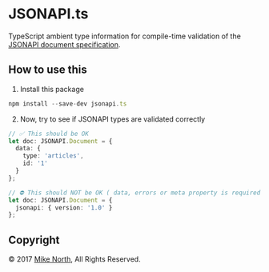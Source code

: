 # JSONAPI.ts
TypeScript ambient type information for compile-time validation of the [JSONAPI document specification](http://jsonapi.org/format/).

## How to use this

1. Install this package
```js
npm install --save-dev jsonapi.ts
```
2. Now, try to see if JSONAPI types are validated correctly
```ts
// ✅ This should be OK
let doc: JSONAPI.Document = {
  data: {
    type: 'articles',
    id: '1'
  }
};

// ⛔️ This should NOT be OK ( data, errors or meta property is required )
let doc: JSONAPI.Document = {
  jsonapi: { version: '1.0' }
};
```

## Copyright
&copy; 2017 [Mike North](https://github.com/mike-north), All Rights Reserved.
